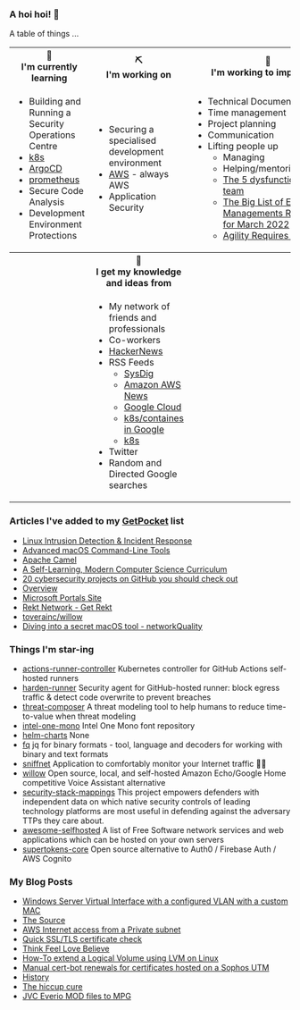 ### A hoi hoi! 👋

A table of things ...

<table>
    <tr>
        <th>🌱<br/>I'm currently learning</th>
        <th>⛏<br/> I'm working on</th>
        <th>🚧<br/>I'm working to improve on</th>
    </tr>
    <tr>
        <td>
            <ul>
                <li>Building and Running a Security Operations Centre</li>
                <li><a href="https://kubernetes.io/">k8s</a></li>
                <li><a href="https://argoproj.github.io/">ArgoCD</a></li>
                <li><a href="https://prometheus.io/">prometheus</a></li>
                <li>Secure Code Analysis</li>
                <li>Development Environment Protections</li>
            </ul>
        </td>
        <td>
            <ul>
                <li>Securing a specialised development environment</li>
                <li><a href="https://aws.amazon.com/">AWS</a> - always AWS</li>
                <li>Application Security</li>
            </ul>
        </td>
        <td>
            <ul>
                <li>Technical Documentation</li>
                <li>Time management</li>
                <li>Project planning</li>
                <li>Communication</li>
                <li>Lifting people up
                    <ul>
                      <li>Managing</li>
                      <li>Helping/mentoring/coaching</li>
                      <li><a href="https://valid.com/5-dysfunctions-of-a-team/">The 5 dysfunctions of a team</a></li>
                      <li><a href="https://practicallyleading.dev/the-big-list-of-engineering-management-resources-march-2022">The Big List of Engineering Managements Resources - for March 2022</a></li>
                      <li><a href="https://www.industriallogic.com/blog/agility-requires-balance/">Agility Requires Balance</a></li>
                    </ul>
                </li>
            </ul>
        </td>
    </tr>
    <tr>
        <th>&nbsp;</th>
        <th>🏫<br/>I get my knowledge and ideas from</th>
        <th>&nbsp;</th>
    </tr>
    <tr>
        <td>&nbsp;</td>
        <td>
            <ul>
                <li>My network of friends and professionals</li>
                <li>Co-workers</li>
                <li><a href="https://news.ycombinator.com/">HackerNews</a></li>
                <li>RSS Feeds
                    <ul>
                        <li><a href="http://fetchrss.com/rss/5b4e9e358a93f8cc058b4567960404014.xml">SysDig</a></li>
                        <li><a href="https://aws.amazon.com/new/feed/">Amazon AWS News</a></li>
                        <li><a href="https://cloudblog.withgoogle.com/rss/">Google Cloud</a></li>
                        <li><a href="https://cloudblog.withgoogle.com/products/containers-kubernetes/rss/">k8s/containes in Google</a></li>
                        <li><a href="https://kubernetes.io/feed.xml">k8s</a></li>
                    </ul>
                </li>
                <li>Twitter</li>
                <li>Random and Directed Google searches</li>
            </ul>
        </td>
        <td>&nbsp;</td>
    </tr>
</table>

### Articles I've added to my [GetPocket](https://getpocket.com/) list

* [Linux Intrusion Detection & Incident Response](https://sandflysecurity.com/)
* [Advanced macOS Command-Line Tools](https://saurabhs.org/advanced-macos-commands)
* [Apache Camel](https://camel.apache.org/)
* [A Self-Learning, Modern Computer Science Curriculum](https://functionalcs.github.io/curriculum/)
* [20 cybersecurity projects on GitHub you should check out](https://www.helpnetsecurity.com/2023/06/08/github-cybersecurity-projects/)
* [Overview](https://docs.dissect.tools/en/latest/overview/index.html)
* [Microsoft Portals Site](https://msportals.io/)
* [Rekt Network - Get Rekt](https://rekt.network/)
* [toverainc/willow](https://github.com/toverainc/willow)
* [Diving into a secret macOS tool - networkQuality](https://cyberhost.uk/the-hidden-macos-speedtest-tool-networkquality/)

### Things I'm star-ing

* [actions-runner-controller](https://github.com/actions/actions-runner-controller)
  Kubernetes controller for GitHub Actions self-hosted runners
* [harden-runner](https://github.com/step-security/harden-runner)
  Security agent for GitHub-hosted runner: block egress traffic & detect code overwrite to prevent breaches
* [threat-composer](https://github.com/awslabs/threat-composer)
  A threat modeling tool to help humans to reduce time-to-value when threat modeling
* [intel-one-mono](https://github.com/intel/intel-one-mono)
  Intel One Mono font repository
* [helm-charts](https://github.com/cloudflare/helm-charts)
  None
* [fq](https://github.com/wader/fq)
  jq for binary formats - tool, language and decoders for working with binary and text formats
* [sniffnet](https://github.com/GyulyVGC/sniffnet)
  Application to comfortably monitor your Internet traffic 🕵️‍♂️
* [willow](https://github.com/toverainc/willow)
  Open source, local, and self-hosted Amazon Echo/Google Home competitive Voice Assistant alternative
* [security-stack-mappings](https://github.com/center-for-threat-informed-defense/security-stack-mappings)
  This project empowers defenders with independent data on which native security controls of leading technology platforms are most useful in defending against the adversary TTPs they care about.
* [awesome-selfhosted](https://github.com/awesome-selfhosted/awesome-selfhosted)
  A list of Free Software network services and web applications which can be hosted on your own servers
* [supertokens-core](https://github.com/supertokens/supertokens-core)
  Open source alternative to Auth0 / Firebase Auth / AWS Cognito 

### My Blog Posts

* [Windows Server Virtual Interface with a configured VLAN with a custom MAC](https://pgmac.net.au/technology/2019/12/23/windows-vlan.html)
* [The Source](https://pgmac.net.au/technology/2019/02/25/the-source.html)
* [AWS Internet access from a Private subnet](https://pgmac.net.au/technology/2018/09/03/aws-internet-private-subnets.html)
* [Quick SSL/TLS certificate check](https://pgmac.net.au/technology/2018/04/09/ssl-tls-check.html)
* [Think Feel Love Believe](https://pgmac.net.au/family/2017/11/03/think-feel-love-believe.html)
* [How-To extend a Logical Volume using LVM on Linux](https://pgmac.net.au/technology/2017/11/02/lmv-extend.html)
* [Manual cert-bot renewals for certificates hosted on a Sophos UTM](https://pgmac.net.au/technology/2017/08/30/cert-bot-renewal-sophos-utm.html)
* [History](https://pgmac.net.au/language/2017/08/19/history.html)
* [The hiccup cure](https://pgmac.net.au/no%20laughing%20matter/2017/05/28/the-hiccup-cure.html)
* [JVC Everio MOD files to MPG](https://pgmac.net.au/technology/2015/03/18/jvc-everio-mod-to-mpg.html)

